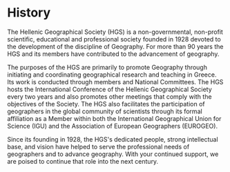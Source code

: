 # History

The Hellenic Geographical Society (HGS) is a non-governmental, non-profit scientific, educational and professional society founded in 1928 devoted to the development of the discipline of Geography. For more than 90 years the HGS and its members have contributed to the advancement of geography. 

The purposes of the HGS are primarily to promote Geography through initiating and coordinating geographical research and teaching in Greece. Its work is conducted through members and National Committees. The HGS hosts the International Conference of the Hellenic Geographical Society every two years and also promotes other meetings that comply with the objectives of the Society.  The HGS also facilitates the participation of geographers in the global community of scientists through its formal affiliation as a Member within both the International Geographical Union for Science (IGU) and the Association of European Geographers (EUROGEO).

Since its founding in 1928, the HGS's dedicated people, strong intellectual base, and vision have helped to serve the professional needs of geographers and to advance geography. With your continued support, we are poised to continue that role into the next century.
